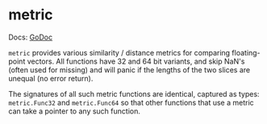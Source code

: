 # metric

Docs: [GoDoc](https://pkg.go.dev/cogentcore.org/core/tensor/stats/metric)

`metric` provides various similarity / distance metrics for comparing floating-point vectors. All functions have 32 and 64 bit variants, and skip NaN's (often used for missing) and will panic if the lengths of the two slices are unequal (no error return).

The signatures of all such metric functions are identical, captured as types: `metric.Func32` and `metric.Func64` so that other functions that use a metric can take a pointer to any such function.


